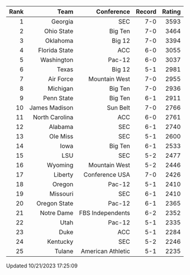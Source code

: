 | Rank  | Team                 | Conference           | Record   | Rating |
| ---:  | ---:                 | ---:                 | ---:     | ---:   |
| 1     | Georgia              | SEC                  | 7-0      | 3593   |
| 2     | Ohio State           | Big Ten              | 7-0      | 3464   |
| 3     | Oklahoma             | Big 12               | 7-0      | 3394   |
| 4     | Florida State        | ACC                  | 6-0      | 3055   |
| 5     | Washington           | Pac-12               | 6-0      | 3037   |
| 6     | Texas                | Big 12               | 5-1      | 2981   |
| 7     | Air Force            | Mountain West        | 7-0      | 2955   |
| 8     | Michigan             | Big Ten              | 7-0      | 2936   |
| 9     | Penn State           | Big Ten              | 6-1      | 2911   |
| 10    | James Madison        | Sun Belt             | 7-0      | 2766   |
| 11    | North Carolina       | ACC                  | 6-0      | 2761   |
| 12    | Alabama              | SEC                  | 6-1      | 2740   |
| 13    | Ole Miss             | SEC                  | 5-1      | 2600   |
| 14    | Iowa                 | Big Ten              | 6-1      | 2533   |
| 15    | LSU                  | SEC                  | 5-2      | 2477   |
| 16    | Wyoming              | Mountain West        | 5-2      | 2446   |
| 17    | Liberty              | Conference USA       | 7-0      | 2426   |
| 18    | Oregon               | Pac-12               | 5-1      | 2410   |
| 19    | Missouri             | SEC                  | 6-1      | 2410   |
| 20    | Oregon State         | Pac-12               | 6-1      | 2365   |
| 21    | Notre Dame           | FBS Independents     | 6-2      | 2352   |
| 22    | Utah                 | Pac-12               | 5-1      | 2335   |
| 23    | Duke                 | ACC                  | 5-1      | 2284   |
| 24    | Kentucky             | SEC                  | 5-2      | 2246   |
| 25    | Tulane               | American Athletic    | 5-1      | 2235   |

Updated 10/21/2023 17:25:09
